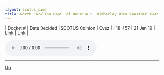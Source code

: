 ```yaml
---
layout: scotus_case
title: North Carolina Dept. of Revenue v. Kimberley Rice Kaestner 1992 Family Trust
---
```


| Docket # | Date Decided | SCOTUS Opinion | Oyez |
| 18-457 | 21 Jun 19 | [Link](https://www.supremecourt.gov/opinions/18pdf/588us1r62_1bn2.pdf) | [Link](https://www.oyez.org/cases/2018/18-457) |

<audio controls>
   <source src='./resources/18-457.mp3' type='audio/mpeg'>
</audio>

<object data='./resources/18-457.pdf' type='application/pdf'></object>

---

[Up](./README.md)